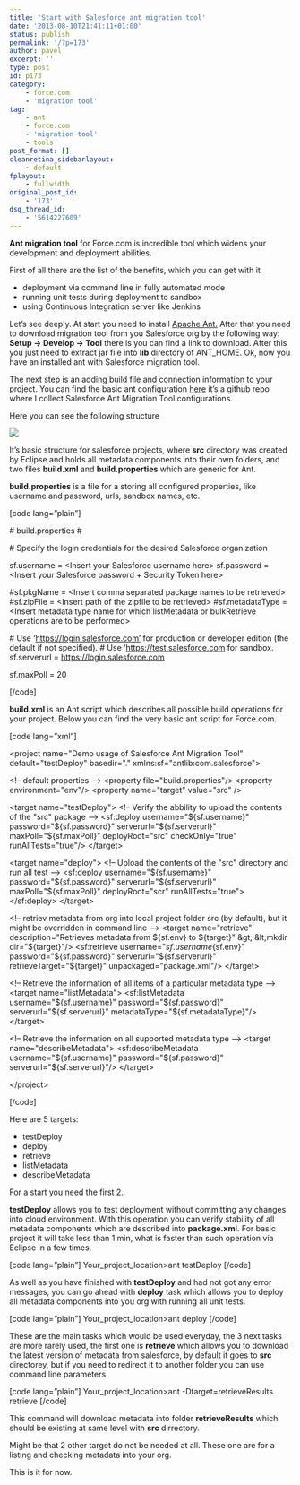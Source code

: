 ```yaml
---
title: 'Start with Salesforce ant migration tool'
date: '2013-08-10T21:41:11+01:00'
status: publish
permalink: '/?p=173'
author: pavel
excerpt: ''
type: post
id: p173
category:
    - force.com
    - 'migration tool'
tag:
    - ant
    - force.com
    - 'migration tool'
    - tools
post_format: []
cleanretina_sidebarlayout:
    - default
fplayout:
    - fullwidth
original_post_id:
    - '173'
dsq_thread_id:
    - '5614227609'
---
```

**Ant migration tool** for Force.com is incredible tool which widens your development and deployment abilities.

First of all there are the list of the benefits, which you can get with it

- deployment via command line in fully automated mode
- running unit tests during deployment to sandbox
- using Continuous Integration server like Jenkins

Let’s see deeply. At start you need to install [Apache Ant.](http://ant.apache.org/) After that you need to download migration tool from you Salesforce org by the following way: **Setup → Develop → Tool** there is you can find a link to download. After this you just need to extract jar file into **lib** directory of ANT\_HOME. Ok, now you have an installed ant with Salesforce migration tool.

The next step is an adding build file and connection information to your project. You can find the basic ant configuration [here](https://github.com/pavel-slepenkov/salesforce-ant-migration-tool-demo/tree/master/demo.beginner) it’s a github repo where I collect Salesforce Ant Migration Tool configurations.

Here you can see the following structure

![](https://s3-us-west-2.amazonaws.com/blog.pavelslepenkov.info/Ant+Migration+Tool/2013-08-10+23_07_47-salesforce-ant-migration-tool-demo_demo.beginner+at+master+%C2%B7+pavel-slepenkov_sal.png)

It’s basic structure for salesforce projects, where **src** directory was created by Eclipse and holds all metadata components into their own folders, and two files **build.xml** and **build.properties** which are generic for Ant.

**build.properties** is a file for a storing all configured properties, like username and password, urls, sandbox names, etc.

\[code lang=”plain”\]

\# build.properties
\#

\# Specify the login credentials for the desired Salesforce organization

sf.username = &lt;Insert your Salesforce username here&gt;
sf.password = &lt;Insert your Salesforce password + Security Token here&gt;

\#sf.pkgName = &lt;Insert comma separated package names to be retrieved&gt;
\#sf.zipFile = &lt;Insert path of the zipfile to be retrieved&gt;
\#sf.metadataType = &lt;Insert metadata type name for which listMetadata or bulkRetrieve operations are to be performed&gt;

\# Use ‘https://login.salesforce.com’ for production or developer edition (the default if not specified).
\# Use ‘https://test.salesforce.com for sandbox.
sf.serverurl = https://login.salesforce.com

sf.maxPoll = 20

\[/code\]

**build.xml** is an Ant script which describes all possible build operations for your project. Below you can find the very basic ant script for Force.com.

\[code lang=”xml”\]

&lt;project name="Demo usage of Salesforce Ant Migration Tool" default="testDeploy" basedir="." xmlns:sf="antlib:com.salesforce"&gt;

&lt;!– default properties –&gt;
&lt;property file="build.properties"/&gt;
&lt;property environment="env"/&gt;
&lt;property name="target" value="src" /&gt;

&lt;target name="testDeploy"&gt;
&lt;!– Verify the abbility to upload the contents of the "src" package –&gt;
&lt;sf:deploy username="${sf.username}" password="${sf.password}" serverurl="${sf.serverurl}" maxPoll="${sf.maxPoll}" deployRoot="src" checkOnly="true" runAllTests="true"/&gt;
&lt;/target&gt;

&lt;target name="deploy"&gt;
&lt;!– Upload the contents of the "src" directory and run all test –&gt;
&lt;sf:deploy username="${sf.username}" password="${sf.password}" serverurl="${sf.serverurl}" maxPoll="${sf.maxPoll}" deployRoot="scr" runAllTests="true"&gt;
&lt;/sf:deploy&gt;
&lt;/target&gt;

&lt;!– retriev metadata from org into local project folder src (by default), but it might be overridden in command line –&gt;
&lt;target name="retrieve" description="Retrieves metadata from ${sf.env} to ${target}" &gt;
&lt;mkdir dir="${target}"/&gt;
&lt;sf:retrieve username="${sf.username}${sf.env}" password="${sf.password}" serverurl="${sf.serverurl}" retrieveTarget="${target}" unpackaged="package.xml"/&gt;
&lt;/target&gt;

&lt;!– Retrieve the information of all items of a particular metadata type –&gt;
&lt;target name="listMetadata"&gt;
&lt;sf:listMetadata username="${sf.username}" password="${sf.password}" serverurl="${sf.serverurl}" metadataType="${sf.metadataType}"/&gt;
&lt;/target&gt;

&lt;!– Retrieve the information on all supported metadata type –&gt;
&lt;target name="describeMetadata"&gt;
&lt;sf:describeMetadata username="${sf.username}" password="${sf.password}" serverurl="${sf.serverurl}"/&gt;
&lt;/target&gt;

&lt;/project&gt;

\[/code\]

Here are 5 targets:

- testDeploy
- deploy
- retrieve
- listMetadata
- describeMetadata

For a start you need the first 2.

**testDeploy** allows you to test deployment without committing any changes into cloud environment. With this operation you can verify stability of all metadata components which are described into **package.xml**. For basic project it will take less than 1 min, what is faster than such operation via Eclipse in a few times.

\[code lang=”plain”\]
Your\_project\_location&gt;ant testDeploy
\[/code\]

As well as you have finished with **testDeploy** and had not got any error messages, you can go ahead with **deploy** task which allows you to deploy all metadata components into you org with running all unit tests.

\[code lang=”plain”\]
Your\_project\_location&gt;ant deploy
\[/code\]

These are the main tasks which would be used everyday, the 3 next tasks are more rarely used, the first one is **retrieve** which allows you to download the latest version of metadata from salesforce, by default it goes to **src** directorey, but if you need to redirect it to another folder you can use command line parameters

\[code lang=”plain”\]
Your\_project\_location&gt;ant -Dtarget=retrieveResults retrieve
\[/code\]

This command will download metadata into folder **retrieveResults** which should be existing at same level with **src** dirrectory.

Might be that 2 other target do not be needed at all. These one are for a listing and checking metadata into your org.

This is it for now.